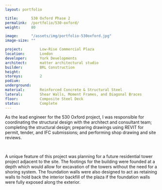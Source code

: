 ```yaml
---
layout: portfolio

title:      530 Oxford Phase 2
permalink:  /portfolio/530-oxford/
weight:     80

image:      "/assets/img/portfolio-530oxford.jpg"
image-size: ""

project:        Low-Rise Commercial Plaza 
location:       London
developer:      York Developments
architect:      matter architectural studio	
builder:        BRL Construction
height:         
storeys:        2
podium:         
underground:    
material:       Reinforced Concrete & Structural Steel
lateral:        Shear Walls, Moment Frames, and Diagonal Braces
floor:          Composite Steel Deck
status:         Complete
---
```


<div id="content">
    <p>As the lead engineer for the 530 Oxford project, I was responsible for coordinating the structural design with the architect and consultant team; completing the structural design; preparing drawings using REVIT for permit, tender, and IFC submissions; and performing shop drawing and site reviews.</p>
    <br>
    <p>A unique feature of this project was planning for a future residential tower project adjacent to the site. The footings for the building were founded at a depth which would allow for excavation of the towers without the need for a shoring system. The foundation walls were also designed to act as retaining walls to hold back the interior backfill of the plaza if the foundation walls were fully exposed along the exterior. </p>
</div>